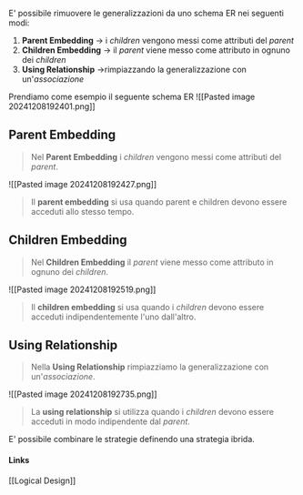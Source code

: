 E' possibile rimuovere le generalizzazioni da uno schema ER nei seguenti modi:
1. **Parent Embedding** -> i *children* vengono messi come attributi del *parent*
2. **Children Embedding** -> il *parent* viene messo come attributo in ognuno dei *children*
3. **Using Relationship** ->rimpiazzando la generalizzazione con un'*associazione*

Prendiamo come esempio il seguente schema ER
![[Pasted image 20241208192401.png]]

## Parent Embedding
>Nel **Parent Embedding** i *children* vengono messi come attributi del *parent*.

![[Pasted image 20241208192427.png]]

>Il **parent embedding** si usa quando parent e children devono essere acceduti allo stesso tempo.

## Children Embedding
>Nel **Children Embedding** il *parent* viene messo come attributo in ognuno dei *children*.

![[Pasted image 20241208192519.png]]

>Il **children embedding** si usa quando i *children* devono essere acceduti indipendentemente l'uno dall'altro.
## Using Relationship
>Nella **Using Relationship** rimpiazziamo la generalizzazione con un'*associazione*.

![[Pasted image 20241208192735.png]]

>La **using relationship** si utilizza quando i *children* devono essere acceduti in modo indipendente dal *parent*.

E' possibile combinare le strategie definendo una strategia ibrida.

#### Links
[[Logical Design]]